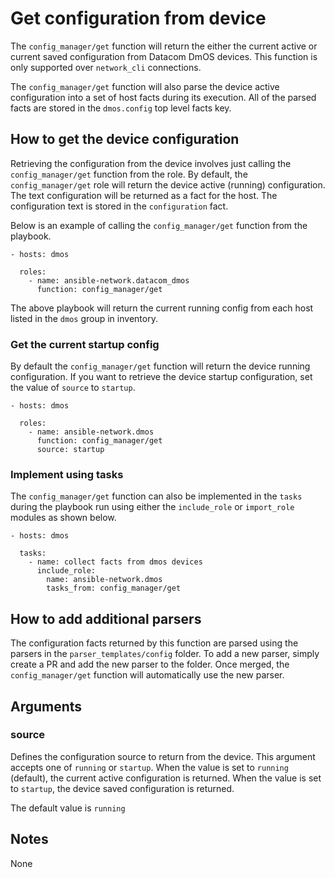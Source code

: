 # Get configuration from device
The `config_manager/get` function will return the either the current active or current
saved configuration from Datacom DmOS devices. This function is only
supported over `network_cli` connections.

The `config_manager/get` function will also parse the device active configuration into
a set of host facts during its execution.  All of the parsed facts are stored
in the ``dmos.config`` top level facts key.

## How to get the device configuration
Retrieving the configuration from the device involves just calling the
`config_manager/get` function from the role.  By default, the `config_manager/get` role will
return the device active (running) configuration.  The text configuration will
be returned as a fact for the host.  The configuration text is stored in the
`configuration` fact.

Below is an example of calling the `config_manager/get` function from the playbook.

```
- hosts: dmos

  roles:
    - name: ansible-network.datacom_dmos
      function: config_manager/get
```

The above playbook will return the current running config from each host listed
in the `dmos` group in inventory.

### Get the current startup config
By default the `config_manager/get` function will return the device running
configuration.  If you want to retrieve the device startup configuration, set
the value of `source` to `startup`.

```
- hosts: dmos

  roles:
    - name: ansible-network.dmos
      function: config_manager/get
      source: startup
```

### Implement using tasks
The `config_manager/get` function can also be implemented in the `tasks` during the
playbook run using either the `include_role` or `import_role` modules as shown
below.

```
- hosts: dmos

  tasks:
    - name: collect facts from dmos devices
      include_role:
        name: ansible-network.dmos
        tasks_from: config_manager/get
```

## How to add additional parsers

The configuration facts returned by this function are parsed using the
parsers in the `parser_templates/config` folder.  To add a new parser, simply
create a PR and add the new parser to the folder.  Once merged, the
`config_manager/get` function will automatically use the new parser.

## Arguments

### source

Defines the configuration source to return from the device.  This argument
accepts one of `running` or `startup`.  When the value is set to `running`
(default), the current active configuration is returned.  When the value is set
to `startup`, the device saved configuration is returned.

The default value is `running`

## Notes
None
